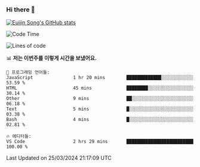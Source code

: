 ### Hi there 👋

[![Euijin Song's GitHub stats](https://github-readme-stats.vercel.app/api?username=lstar2397&count_private=true&show_icons=true&theme=tokyonight&locale=kr)](https://github.com/anuraghazra/github-readme-stats)

<!--START_SECTION:waka-->
![Code Time](http://img.shields.io/badge/Code%20Time-286%20hrs%2044%20mins-blue)

![Lines of code](https://img.shields.io/badge/%EC%A0%80%EB%8A%94%20%EC%97%AC%ED%83%9C%EA%B9%8C%EC%A7%80%20-744.6%20thousand%20%EC%A4%84%EC%9D%98%20%EC%BD%94%EB%93%9C%EB%A5%BC%20%EC%9E%91%EC%84%B1%ED%96%88%EC%96%B4%EC%9A%94.-blue)

📊 **저는 이번주를 이렇게 시간을 보냈어요.** 

```text
💬 프로그래밍 언어들: 
JavaScript               1 hr 20 mins        █████████████░░░░░░░░░░░░   53.59 % 
HTML                     45 mins             ████████░░░░░░░░░░░░░░░░░   30.14 % 
Other                    9 mins              ██░░░░░░░░░░░░░░░░░░░░░░░   06.18 % 
Text                     5 mins              █░░░░░░░░░░░░░░░░░░░░░░░░   03.38 % 
Bash                     4 mins              █░░░░░░░░░░░░░░░░░░░░░░░░   02.81 % 

🔥 에디터들: 
VS Code                  2 hrs 29 mins       █████████████████████████   100.00 % 
```


 Last Updated on 25/03/2024 21:17:09 UTC
<!--END_SECTION:waka-->

<!--
**lstar2397/lstar2397** is a ✨ _special_ ✨ repository because its `README.md` (this file) appears on your GitHub profile.

Here are some ideas to get you started:

- 🔭 I’m currently working on ...
- 🌱 I’m currently learning ...
- 👯 I’m looking to collaborate on ...
- 🤔 I’m looking for help with ...
- 💬 Ask me about ...
- 📫 How to reach me: ...
- 😄 Pronouns: ...
- ⚡ Fun fact: ...
-->
